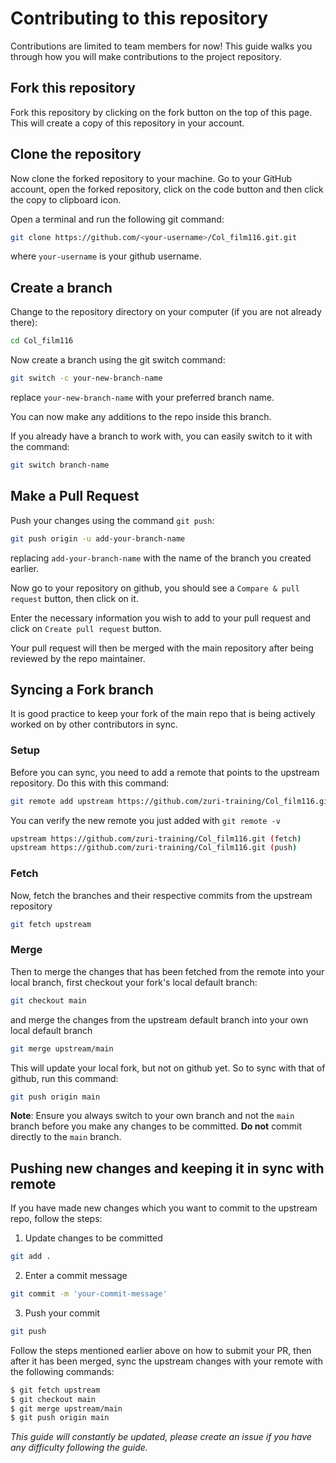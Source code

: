 # Contributing to this repository

Contributions are limited to team members for now! This guide walks you through how you will make contributions to the project repository.

## Fork this repository

Fork this repository by clicking on the fork button on the top of this page. This will create a copy of this repository in your account.

## Clone the repository

Now clone the forked repository to your machine. Go to your GitHub account, open the forked repository, click on the code button and then click the copy to clipboard icon.

Open a terminal and run the following git command:

```sh
git clone https://github.com/<your-username>/Col_film116.git.git

```

where `your-username` is your github username.

## Create a branch

Change to the repository directory on your computer (if you are not already there):

```sh
cd Col_film116
```

Now create a branch using the git switch command:

```sh
git switch -c your-new-branch-name
```

replace `your-new-branch-name` with your preferred branch name.

You can now make any additions to the repo inside this branch.

If you already have a branch to work with, you can easily switch to it with the command:

```sh
git switch branch-name
```

## Make a Pull Request

Push your changes using the command `git push`:

```sh
git push origin -u add-your-branch-name
```

replacing `add-your-branch-name` with the name of the branch you created earlier.

Now go to your repository on github, you should see a `Compare & pull request` button, then click on it.

Enter the necessary information you wish to add to your pull request and click on `Create pull request` button.

Your pull request will then be merged with the main repository after being reviewed by the repo maintainer.

## Syncing a Fork branch

It is good practice to keep your fork of the main repo that is being actively worked on by other contributors in sync.

### Setup

Before you can sync, you need to add a remote that points to the upstream repository. Do this with this command:

```sh
git remote add upstream https://github.com/zuri-training/Col_film116.git
```

You can verify the new remote you just added with `git remote -v`

```sh
upstream https://github.com/zuri-training/Col_film116.git (fetch)
upstream https://github.com/zuri-training/Col_film116.git (push)
```

### Fetch

Now, fetch the branches and their respective commits from the upstream repository

```sh
git fetch upstream
```

### Merge

Then to merge the changes that has been fetched from the remote into your local branch, first checkout your fork's local default branch:

```sh
git checkout main
```

and merge the changes from the upstream default branch into your own local default branch

```sh
git merge upstream/main
```

This will update your local fork, but not on github yet. So to sync with that of github, run this command:

```sh
git push origin main
```

**Note**: Ensure you always switch to your own branch and not the `main` branch before you make any changes to be committed. **Do not** commit directly to the `main` branch.

## Pushing new changes and keeping it in sync with remote

If you have made new changes which you want to commit to the upstream repo, follow the steps:

1. Update changes to be committed

```sh
git add .
```

2. Enter a commit message

```sh
git commit -m 'your-commit-message'
```

3. Push your commit

```sh
git push
```

Follow the steps mentioned earlier above on how to submit your PR, then after it has been merged, sync the upstream changes with your remote with the following commands:

```sh
$ git fetch upstream
$ git checkout main
$ git merge upstream/main
$ git push origin main
```

_This guide will constantly be updated, please create an issue if you have any difficulty following the guide._
